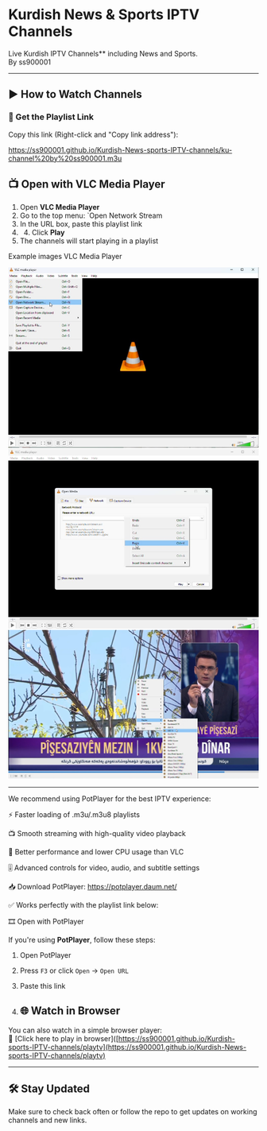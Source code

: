 # Kurdish News & Sports IPTV Channels

Live Kurdish IPTV Channels** including News and Sports.  
 By ss900001

---

## ▶️ How to Watch Channels

### 🔗 Get the Playlist Link

Copy this link (Right-click and "Copy link address"):

https://ss900001.github.io/Kurdish-News-sports-IPTV-channels/ku-channel%20by%20ss900001.m3u 

## 📺 Open with VLC Media Player

1. Open **VLC Media Player**
2. Go to the top menu: `Open Network Stream
3. In the URL box, paste this playlist link
4. 4. Click **Play**
5. The channels will start playing in a playlist

Example images VLC Media Player

![Step 1 - VLC](https://github.com/ss900001/Kurdish-News-sports-IPTV-channels/blob/main/1.jpg?raw=true)  
![Step 2 - VLC](https://github.com/ss900001/Kurdish-News-sports-IPTV-channels/blob/main/2.jpg?raw=true)  
![Step 3 - VLC](https://github.com/ss900001/Kurdish-News-sports-IPTV-channels/blob/main/3.jpg?raw=true)

---
We recommend using PotPlayer for the best IPTV experience:

⚡ Faster loading of .m3u/.m3u8 playlists

📺 Smooth streaming with high-quality video playback

🧠 Better performance and lower CPU usage than VLC

🎚️ Advanced controls for video, audio, and subtitle settings

📥 Download PotPlayer: https://potplayer.daum.net/

✅ Works perfectly with the playlist link below:

🎞️ Open with PotPlayer

If you're using **PotPlayer**, follow these steps:

1. Open PotPlayer
2. Press `F3` or click `Open` → `Open URL`
3. Paste this link

4. ## 🌐 Watch in Browser

You can also watch in a simple browser player:  
🔗 [Click here to play in browser]([https://ss900001.github.io/Kurdish-sports-IPTV-channels/playtv](https://ss900001.github.io/Kurdish-News-sports-IPTV-channels/playtv)

---

## 🛠 Stay Updated

Make sure to check back often or follow the repo to get updates on working channels and new links.


